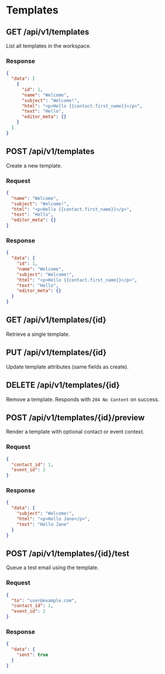 # Templates

## GET /api/v1/templates
List all templates in the workspace.

### Response
```json
{
  "data": [
    {
      "id": 1,
      "name": "Welcome",
      "subject": "Welcome!",
      "html": "<p>Hello {{contact.first_name}}</p>",
      "text": "Hello",
      "editor_meta": {}
    }
  ]
}
```

## POST /api/v1/templates
Create a new template.

### Request
```json
{
  "name": "Welcome",
  "subject": "Welcome!",
  "html": "<p>Hello {{contact.first_name}}</p>",
  "text": "Hello",
  "editor_meta": {}
}
```

### Response
```json
{
  "data": {
    "id": 1,
    "name": "Welcome",
    "subject": "Welcome!",
    "html": "<p>Hello {{contact.first_name}}</p>",
    "text": "Hello",
    "editor_meta": {}
  }
}
```

## GET /api/v1/templates/{id}
Retrieve a single template.

## PUT /api/v1/templates/{id}
Update template attributes (same fields as create).

## DELETE /api/v1/templates/{id}
Remove a template. Responds with `204 No Content` on success.

## POST /api/v1/templates/{id}/preview
Render a template with optional contact or event context.

### Request
```json
{
  "contact_id": 1,
  "event_id": 2
}
```

### Response
```json
{
  "data": {
    "subject": "Welcome!",
    "html": "<p>Hello Jane</p>",
    "text": "Hello Jane"
  }
}
```

## POST /api/v1/templates/{id}/test
Queue a test email using the template.

### Request
```json
{
  "to": "user@example.com",
  "contact_id": 1,
  "event_id": 2
}
```

### Response
```json
{
  "data": {
    "sent": true
  }
}
```

